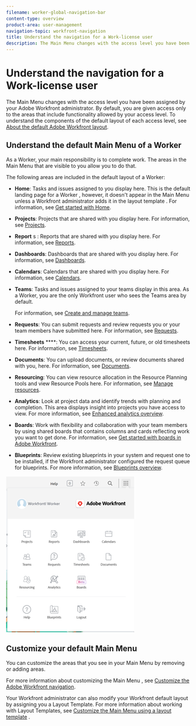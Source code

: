 ```yaml
---
filename: worker-global-navigation-bar
content-type: overview
product-area: user-management
navigation-topic: workfront-navigation
title: Understand the navigation for a Work-license user
description: The Main Menu changes with the access level you have been assigned by your Adobe Workfront administrator. By default, you are given access only to the areas that include functionality allowed by your access level. To understand the components of the default layout of each access level, see About the default Adobe Workfront layout.
---
```


# Understand the navigation for a Work-license user

The  Main Menu  changes with the access level you have been assigned by your Adobe Workfront administrator. By default, you are given access only to the areas that include functionality allowed by your access level. To understand the components of the default layout of each access level, see [About the default Adobe Workfront layout](../../../administration-and-setup/customize-workfront/use-layout-templates/about-the-default-wf-layout.md).

## Understand the default  Main Menu  of a Worker

As a Worker, your main responsibility is to complete work. The areas in the  Main Menu  that are visible to you allow you to do that.

The following areas are included in the default layout of a Worker:

* **Home**: Tasks and issues assigned to you display here. This is the default landing page for a Worker , however, it doesn't appear in the Main Menu unless a Workfront administrator adds it in the layout template .  For information, see [Get started with Home](../../../workfront-basics/using-home/using-the-home-area/get-started-with-home.md). 

* **Projects**: Projects that are shared with you display here. For information, see [Projects](../../../manage-work/projects/projects-overview.md). 

* **Report** s : Reports that are shared with you display here. For information, see [Reports](../../../reports-and-dashboards/reports/reports-overview.md). 

* **Dashboards**:&nbsp;Dashboards that are shared with you display here. For information, see [Dashboards](../../../reports-and-dashboards/dashboards/dashboards-overview.md).

* **Calendars**: Calendars that are shared with you display here. For information, see [Calendars](../../../reports-and-dashboards/reports/calendars/calendars.md). 

* **Teams**: Tasks and issues assigned to your teams display in this area. As a Worker, you are the only Workfront user who sees the Teams area by default.

  <!--
  <MadCap:conditionalText data-mc-conditions="QuicksilverOrClassic.Draft mode">
  This area is named "
  Users
  " for users with a Plan license. As a Worker, you cannot edit users, so the
  Users
  area is not available to you. You can see the work assigned to your Teams, however, and this is why this
  area
  is more accurately renamed to "Teams."
  </MadCap:conditionalText>
  -->

  For information, see [Create and manage teams](../../../people-teams-and-groups/create-and-manage-teams/create-and-mange-teams.md). 

* **Requests**: You can submit requests and review requests you or your team members have submitted here. For information, see [Requests](../../../manage-work/requests/requests-overview.md). 

* **Timesheets** ****: You can access your current, future, or old timesheets here. For information, see [Timesheets](../../../timesheets/timesheets-all.md).

* **Documents**: You can upload documents, or review documents shared with you, here. For information, see [Documents](../../../documents/documents-overview.md). 

* **Resourcing**: You can view resource allocation in the Resource Planning tools and view Resource Pools here. For information, see [Manage resources](../../../resource-mgmt/manage-resources.md). 

* **Analytics**: Look at project data and identify trends with planning and completion. This area displays insight into projects you have access to view. For more information, see [Enhanced analytics overview](../../../enhanced-analytics/enhanced-analytics-overview.md).

* **Boards**: Work with flexibility and collaboration with your team members by using shared boards that contains columns and cards reflecting work you want to get done. For information, see [Get started with boards in Adobe Workfront](../../../agile/get-started-with-boards/get-started-with-boards.md).

  <!--
  <p data-mc-conditions="QuicksilverOrClassic.Draft mode">(NOTE:&nbsp;from&nbsp;Alina: originally, we messaged that this is not on for Workers by default because it was believed that they need a layout template to see Boards; however, in this issue, Jake Turpin said it's not required to have it in a template: https://hub.workfront.com/issue/6256c241000127cb28186b5bfa17aaa0?email-source=comm)</p>
  -->

* **Blueprints**: Review existing blueprints in your system and request one to be installed, if the Workfront administrator configured the request queue for blueprints.&nbsp;For more information, see [Blueprints overview](../../../administration-and-setup/blueprints/blueprints-overview.md).

![](assets/worker-main-menu-350x426.png)

## Customize your default  Main Menu

You can customize the areas that you see in your Main Menu  by removing or adding areas.

For more information about customizing the  Main Menu , see [Customize the Adobe Workfront navigation](../../../workfront-basics/navigate-workfront/workfront-navigation/customize-global-navigation-bar.md).

Your Workfront administrator can also modify your Workfront default layout by assigning you a Layout Template. For more information about working with Layout Templates, see  [Customize the Main Menu using a layout template](../../../administration-and-setup/customize-workfront/use-layout-templates/customize-main-menu.md) .
